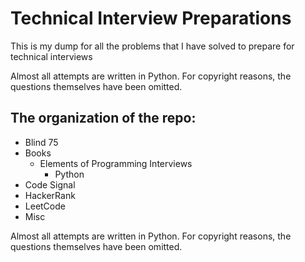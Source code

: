 # Technical Interview Preparations
This is my dump for all the problems that I have solved to prepare for technical interviews

Almost all attempts are written in Python. For copyright reasons, the questions themselves have been omitted.

## The organization of the repo:
* Blind 75
* Books
  * Elements of Programming Interviews
    * Python
* Code Signal
* HackerRank
* LeetCode
* Misc

Almost all attempts are written in Python. For copyright reasons, the questions themselves have been omitted.

